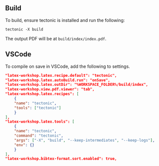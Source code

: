 ## Build
To build, ensure tectonic is installed and run the following:
```
tectonic -X build
```

The output PDF will be at `build/index/index.pdf`.

## VSCode

To compile on save in VSCode, add the following to settings.
```json
"latex-workshop.latex.recipe.default": "tectonic",
"latex-workshop.latex.autoBuild.run": "onSave",
"latex-workshop.latex.outDir": "%WORKSPACE_FOLDER%/build/index",
"latex-workshop.view.pdf.viewer": "tab",
"latex-workshop.latex.recipes": [
    {
    "name": "tectonic",
    "tools": ["tectonic"]
    }
],
"latex-workshop.latex.tools": [
    {
    "name": "tectonic",
    "command": "tectonic",
    "args": ["-X", "build", "--keep-intermediates", "--keep-logs"],
    "env": {}
    }
],
"latex-workshop.bibtex-format.sort.enabled": true,
```